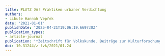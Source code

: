 ```yaml
---
title: PLATZ DA! Praktiken urbaner Verdichtung
authors:
- Libuše Hannah Vepřek
date: '2021-01-01'
publishDate: '2025-04-21T19:06:19.669730Z'
publication_types:
- article-journal
publication: '*Zeitschrift für Volkskunde. Beiträge zur Kulturforschung*'
doi: 10.31244/z-fvk/2021/01.24
---
```

